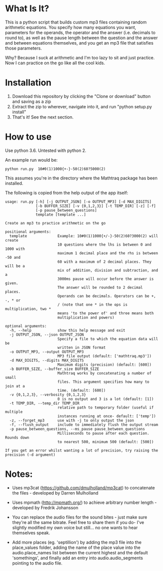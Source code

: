 # What Is It?

This is a python script that builds custom mp3 files containing random arithmetic equations. You specify how
many equations you want, parameters for the operands, the operator and the answer (i.e. decimals to round to), as well as
the pause length between the question and the answer and between equations themselves, and you get an mp3 file that satisfies those parameters.

Why? Because I suck at arithmetic and I'm too lazy to sit and just practice. Now I can practice on the go like all the cool kids.


# Installation

1. Download this repository by clicking the "Clone or download" button and saving as a zip
2. Extract the zip to wherever, navigate into it, and run "python setup.py install"
3. That's it! See the next section.

# How to use

Use python 3.6. Untested with python 2. 

An example run would be:

```
python run.py  10#0(1)1000{+-}-50(2)60?5000(2)
```
This assumes you're in the directory where the Mathtraq package has been installed.


The following is copied from the help output of the app itself:

```
usage: run.py [-h] [-j OUTPUT_JSON] [-o OUTPUT_MP3] [-d MAX_DIGITS]
              [-b BUFFER_SIZE] [-v {0,1,2,3}] [-t TEMP_DIR] [-z] [-f]
              [-p pause_between_questions]
              template [template ...]

Create an mp3 to practice arithmetic on the go

positional arguments:
  template              Example: 10#0(1)1000{+/-}-50(2)60?3000(2) will create
                        10 questions where the lhs is between 0 and 1000 with
                        maximum 1 decimal place and the rhs is between -50 and
                        60 with a maximum of 2 decimal places. They will be a
                        mix of addition, division and subtraction, and a
                        3000ms pause will occur before the answer is given.
                        The answer will be rounded to 2 decimal places.
                        Operands can be decimals. Operators can be +, -, * or
                        / (note that one * in the ops is multiplication, two *
                        means 'to the power of' and three means both
                        multiplication and powers)

optional arguments:
  -h, --help            show this help message and exit
  -j OUTPUT_JSON, --json OUTPUT_JSON
                        Specify a file to which the equation data will be
                        written in JSON format
  -o OUTPUT_MP3, --output OUTPUT_MP3
                        MP3 file output (default: ['mathtraq.mp3'])
  -d MAX_DIGITS, --digits MAX_DIGITS
                        Maximum digits (precision) (default: [600])
  -b BUFFER_SIZE, --buffer_size BUFFER_SIZE
                        Mathtraq works by concatenating a number of small
                        files. This argument specifies how many to join at a
                        time. (default: [600])
  -v {0,1,2,3}, --verbosity {0,1,2,3}
                        0 is no output and 3 is a lot (default: [1])
  -t TEMP_DIR, --temp_dir TEMP_DIR
                        relative path to temporary folder (useful if multiple
                        instances running at once- default: ['temp'])
  -z, --forget_mp3      use with -j to only output the json
  -f, --flush_output    include to immediately flush the output stream
  -p pause_between_questions, --ms_pause pause_between_questions
                        Milliseconds to pause after each question. Rounds down
                        to nearest 500, minimum 500 (default: [500])

If you get an error whilst wanting a lot of precision, try raising the
precision (-d argument)
```

# Notes:

* Uses mp3cat (https://github.com/dmulholland/mp3cat) to concatenate the files - developed by Darren Mulholland

* Uses mpmath (http://mpmath.org/) to achieve arbitrary number length - developed by Fredrik Johansson

* You can replace the audio files for the sound bites - just make sure they're all the same bitrate. Feel free to share them if you do- I've slightly modified my own voice but still... no one wants to hear themselves speak.

* Add more places (eg. 'septillion') by adding the mp3 file into the place_values folder, adding the name of the place value into the audio.place_names list between the current highest and the default 'somethings', and finally add an entry into audio.audio_segments pointing to the audio file.